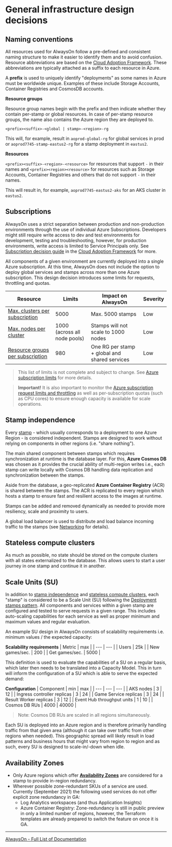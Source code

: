 # General infrastructure design decisions

## Naming conventions

All resources used for AlwaysOn follow a pre-defined and consistent naming structure to make it easier to identify them and to avoid confusion. Resource abbreviations are based on the [Cloud Adoption Framework](https://docs.microsoft.com/azure/cloud-adoption-framework/ready/azure-best-practices/resource-abbreviations#general). These abbreviations are typically attached as a suffix to each resource in Azure.

A **prefix** is used to uniquely identify "deployments" as some names in Azure must be worldwide unique. Examples of these include Storage Accounts, Container Registries and CosmosDB accounts.

**Resource groups**

Resource group names begin with the prefix and then indicate whether they contain per-stamp or global resources. In case of per-stamp resource groups, the name also contains the Azure region they are deployed to.

`<prefix><suffix>-<global | stamp>-<region>-rg`

This will, for example, result in `aoprod-global-rg` for global services in prod or `aoprod7745-stamp-eastus2-rg` for a stamp deployment in `eastus2`.

**Resources**

`<prefix><suffix>-<region>-<resource>` for resources that support `-` in their names and `<prefix><region><resource>` for resources such as Storage Accounts, Container Registries and others that do not support `-` in their names.

This will result in, for example, `aoprod7745-eastus2-aks` for an AKS cluster in `eastus2`.

## Subscriptions

AlwaysOn uses a strict separation between production and non-production environments through the use of individual Azure Subscriptions. Developers might still require write access to dev and test environments for development, testing and troubleshooting, however, for production environments, write access is limited to Service Principals only. See [Subscription decision guide](https://docs.microsoft.com/azure/cloud-adoption-framework/decision-guides/subscriptions/) in the [Cloud Adoption Framework](https://docs.microsoft.com/azure/cloud-adoption-framework/) for more.

All components of a given environment are currently deployed into a single Azure subscription. At this time, AlwaysOn does not include the option to deploy global services and stamps across more than one Azure subscription. This design decision introduces some limits for requests, throttling and quotas.

| Resource | Limits | Impact on AlwaysOn | Severity |
| --- | --- | --- | --- |
| [Max. clusters per subscription](https://docs.microsoft.com/azure/azure-resource-manager/management/azure-subscription-service-limits#azure-kubernetes-service-limits) | 5000 | Max. 5000 stamps | Low |
| [Max. nodes per cluster](https://docs.microsoft.com/azure/azure-resource-manager/management/azure-subscription-service-limits#azure-kubernetes-service-limits) | 1000 (across all node pools) | Stamps will not scale to 1000 nodes | Low |
| [Resource groups per subscription](https://docs.microsoft.com/azure/azure-resource-manager/management/azure-subscription-service-limits#subscription-limits) | 980 | One RG per stamp + global and shared services | Low |

> This list of limits is not complete and subject to change. See [Azure subscription limits](https://docs.microsoft.com/azure/azure-resource-manager/management/azure-subscription-service-limits) for more details.

> **Important!** It is also important to monitor the [Azure subscription request limits and throttling](https://docs.microsoft.com/azure/azure-resource-manager/management/request-limits-and-throttling) as well as per-subscription quotas (such as CPU cores) to ensure enough capacity is available for scale operations.

## Stamp independence

Every [stamp](https://docs.microsoft.com/azure/architecture/patterns/deployment-stamp) - which usually corresponds to a deployment to one Azure Region - is considered independent. Stamps are designed to work without relying on components in other regions (i.e. "share nothing").

The main shared component between stamps which requires synchronization at runtime is the database layer. For this, **Azure Cosmos DB** was chosen as it provides the crucial ability of multi-region writes i.e., each stamp can write locally with Cosmos DB handling data replication and synchronization between the stamps.

Aside from the database, a geo-replicated **Azure Container Registry** (ACR) is shared between the stamps. The ACR is replicated to every region which hosts a stamp to ensure fast and resilient access to the images at runtime.

Stamps can be added and removed dynamically as needed to provide more resiliency, scale and proximity to users.

A global load balancer is used to distribute and load balance incoming traffic to the stamps (see [Networking](./Networking-Design-Decisions.md) for details).

## Stateless compute clusters

As much as possible, no state should be stored on the compute clusters with all states externalized to the database. This allows users to start a user journey in one stamp and continue it in another.

## Scale Units (SU)

In addition to [stamp independence](#stamp-independence) and [stateless compute clusters](#stateless-compute-clusters), each "stamp" is considered to be a Scale Unit (SU) following the [Deployment stamps pattern](https://docs.microsoft.com/azure/architecture/patterns/deployment-stamp). All components and services within a given stamp are configured and tested to serve requests in a given range. This includes auto-scaling capabilities for each service as well as proper minimum and maximum values and regular evaluation.

An example SU design in AlwaysOn consists of scalability requirements i.e. minimum values / the expected capacity:

**Scalability requirements**
| Metric | max |
| --- | --- |
| Users | 25k |
| New games/sec. | 200 |
| Get games/sec. | 5000 |

This definition is used to evaluate the capabilities of a SU on a regular basis, which later then needs to be translated into a Capacity Model. This in turn will inform the configuration of a SU which is able to serve the expected demand:

**Configuration**
| Component | min | max |
| --- | --- | --- |
| AKS nodes | 3 | 12 |
| Ingress controller replicas | 3 | 24 |
| Game Service replicas | 3 | 24 |
| Result Worker replicas | 3 | 12 |
| Event Hub throughput units | 1 | 10 |
| Cosmos DB RUs | 4000 | 40000 |

> Note: Cosmos DB RUs are scaled in all regions simultaneously.

Each SU is deployed into an Azure region and is therefore primarily handling traffic from that given area (although it can take over traffic from other regions when needed). This geographic spread will likely result in load patterns and business hours that might vary from region to region and as such, every SU is designed to scale-in/-down when idle.

## Availability Zones

- Only Azure regions which offer **[Availability Zones](https://docs.microsoft.com/azure/availability-zones/az-region)** are considered for a stamp to provide in-region redundancy.
- Wherever possible zone-redundant SKUs of a service are used. Currently (September 2021) the following used services do not offer explicit zone redundancy in GA:
  - Log Analytics workspaces (and thus Application Insights)
  - Azure Container Registry: Zone-redundancy is still in public preview in only a limited number of regions, however, the Terraform templates are already prepared to switch the feature on once it is GA.

---
[AlwaysOn - Full List of Documentation](/docs/README.md)
